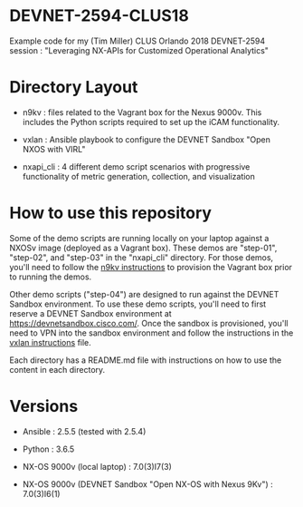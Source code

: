 # DEVNET-2594-CLUS18
Example code for my (Tim Miller) CLUS Orlando 2018 DEVNET-2594 
session : "Leveraging NX-APIs for Customized Operational Analytics"

# Directory Layout
- n9kv : files related to the Vagrant box for the Nexus 9000v.
  This includes the Python scripts required to set up the iCAM
  functionality.

- vxlan : Ansible playbook to configure the DEVNET Sandbox
  "Open NXOS with VIRL"

- nxapi_cli : 4 different demo script scenarios with progressive
  functionality of metric generation, collection, and visualization

# How to use this repository
Some of the demo scripts are running locally on your laptop
against a NXOSv image (deployed as a Vagrant box).  These demos
are "step-01", "step-02", and "step-03" in the "nxapi_cli" directory.
For those demos, you'll need to follow the [n9kv instructions](n9kv/README.md)
to provision the Vagrant box prior to running the demos.

Other demo scripts ("step-04") are designed to run against the
DEVNET Sandbox environment.  To use these demo scripts, you'll need
to first reserve a DEVNET Sandbox environment at https://devnetsandbox.cisco.com/.
Once the sandbox is provisioned, you'll need to VPN into the sandbox
environment and follow the instructions in the [vxlan instructions](vxlan/README.md) 
file.

Each directory has a README.md file with instructions on how to use
the content in each directory.

# Versions
- Ansible : 2.5.5 (tested with 2.5.4)

- Python : 3.6.5

- NX-OS 9000v (local laptop) : 7.0(3)I7(3)

- NX-OS 9000v (DEVNET Sandbox "Open NX-OS with Nexus 9Kv") : 7.0(3)I6(1)

